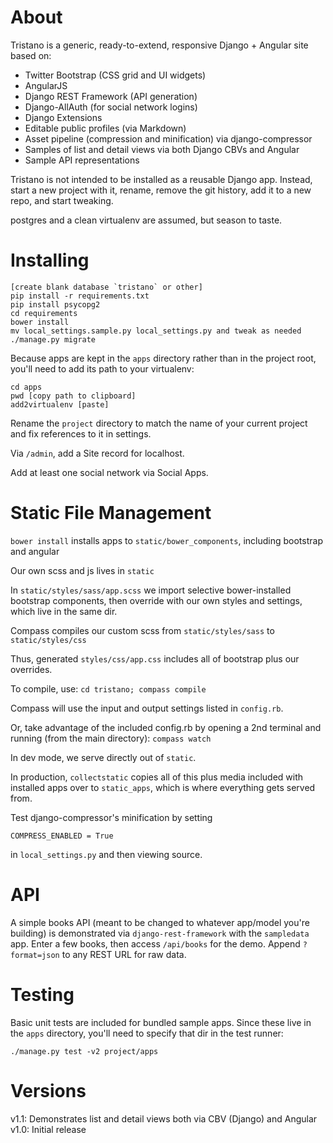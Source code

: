 # About

Tristano is a generic, ready-to-extend, responsive Django + Angular site based on:

- Twitter Bootstrap (CSS grid and UI widgets)
- AngularJS
- Django REST Framework (API generation)
- Django-AllAuth (for social network logins)
- Django Extensions
- Editable public profiles (via Markdown)
- Asset pipeline (compression and minification) via django-compressor
- Samples of list and detail views via both Django CBVs and Angular
- Sample API representations

Tristano is not intended to be installed as a reusable Django app. Instead, start a new project with it,
rename, remove the git history, add it to a new repo, and start tweaking.

postgres and a clean virtualenv are assumed, but season to taste.

# Installing

```
[create blank database `tristano` or other]
pip install -r requirements.txt
pip install psycopg2
cd requirements
bower install
mv local_settings.sample.py local_settings.py and tweak as needed
./manage.py migrate
```

Because apps are kept in the `apps` directory rather than in the project root, you'll need to add its path to your virtualenv:

```
cd apps
pwd [copy path to clipboard]
add2virtualenv [paste]
```

Rename the `project` directory to match the name of your current project and fix references to it in settings.

Via `/admin`, add a Site record for localhost.

Add at least one social network via Social Apps.


# Static File Management

`bower install` installs apps to `static/bower_components`, including bootstrap and angular

Our own scss and js lives in `static`

In `static/styles/sass/app.scss` we import selective bower-installed bootstrap components, then override with our own styles and settings, which live in the same dir.

Compass compiles our custom scss from `static/styles/sass` to `static/styles/css`

Thus, generated `styles/css/app.css` includes all of bootstrap plus our overrides.

To compile, use:
`cd tristano; compass compile`

Compass will use the input and output settings listed in `config.rb`.

Or, take advantage of the included config.rb by opening a 2nd terminal and running (from the main directory):
`compass watch`

In dev mode, we serve directly out of `static`.

In production, `collectstatic` copies all of this plus media included with installed apps over to `static_apps`, which is where everything gets served from.

Test django-compressor's minification by setting

`COMPRESS_ENABLED = True`

in `local_settings.py` and then viewing source.

# API

A simple books API (meant to be changed to whatever app/model you're building) is demonstrated via `django-rest-framework` with the `sampledata` app. Enter a few books, then access `/api/books` for the demo. Append `?format=json` to any REST URL for raw data.

# Testing

Basic unit tests are included for bundled sample apps. Since these live in the `apps` directory, you'll need to specify that dir in the test runner:

```
./manage.py test -v2 project/apps
```

# Versions

v1.1: Demonstrates list and detail views both via CBV (Django) and Angular
v1.0: Initial release
